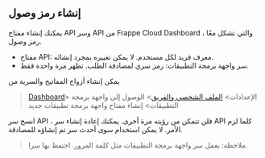 ## إنشاء رمز وصول

يمكنك إنشاء مفتاح API وسر API من Frappe Cloud Dashboard ، والتي تشكل معًا رمز وصول.

* مفتاح API: معرف فريد لكل مستخدم. لا يمكن تغييره بمجرد إنشائه.
* سر واجهة برمجة التطبيقات: رمز سري لمصادقة الطلب. تظهر مرة واحدة فقط.

يمكن إنشاء أزواج المفاتيح والسرية من

> [Dashboard](https://frappecloud.com/dashboard)> الإعدادات> [الملف الشخصي والفريق](https://app.hisabcloud.com/dashboard/account/profile)> الوصول إلى واجهة برمجة التطبيقات> إنشاء مفتاح واجهة برمجة تطبيقات جديد

انسخ سر API ، فلن تتمكن من رؤيته مرة أخرى. يمكنك إعادة إنشاء سر API كلما لزم الأمر. لا يمكن استخدام سوى أحدث سر تم إنشاؤه للمصادقة.

> ملاحظة: يعمل سر واجهة برمجة التطبيقات مثل كلمة المرور. احتفظ بها سرا.